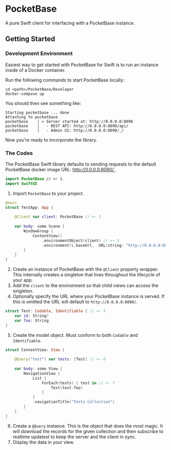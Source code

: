 # PocketBase

A pure Swift client for interfacing with a PocketBase instance.


## Getting Started

### Development Environment
Easiest way to get started with PocketBase for Swift is to run an instance inside of a Docker container.

Run the following commands to start PocketBase locally:

```shell
cd <path>/PocketBase/Developer
docker-compose up
```

You should then see something like:

```shell
Starting pocketbase ... done
Attaching to pocketbase
pocketbase    | > Server started at: http://0.0.0.0:8090
pocketbase    |   - REST API: http://0.0.0.0:8090/api/
pocketbase    |   - Admin UI: http://0.0.0.0:8090/_/
```

Now you're ready to incorporate the library.

### The Codes

The PocketBase Swift library defaults to sending requests to the default PocketBase docker image URL: http://0.0.0.0:8090/`.

```swift
import PocketBase // <~ 1.
import SwiftUI
```
1. Import `PocketBase` to your project.

```swift
@main
struct TestApp: App {
    
    @Client var client: PocketBase // <~ 2
    
    var body: some Scene {
        WindowGroup {
            ContentView()
                .environmentObject(client) // <~ 3
                .environment(\.baseUrl,  URL(string: "http://0.0.0.0:8090/")!) // <~ 4 (Optional)
        }
    }
}
```
2. Create an instance of PocketBase with the `@Client` property wrapper. This internally creates a singleton that lives throughout the lifecycle of your app.
3. Add the `client` to the environment so that child views can access the singleton.
4. Optionally specify the URL where your PocketBase instance is served. If this is omitted the URL will default to `http://0.0.0.0:8090/`.

```swift
struct Test: Codable, Identifiable { // <~ 5
    var id: String?
    var foo: String
}
```
5. Create the model object. Must conform to both `Codable` and `Identifiable`.
```swift
struct ContentView: View {
    
    @Query("test") var tests: [Test] // <~ 6
    
    var body: some View {
        NavigationView {
            List {
                ForEach(tests) { test in // <~ 7
                    Text(test.foo)
                }
            }
            .navigationTitle("Tests Collection")
        }
    }
}
```
6. Create a `@Query` instance. This is the object that does the most magic. It will download the records for the given collection and then subscribe to realtime updatest to keep the server and the client in sync.
7. Display the data in your view.
